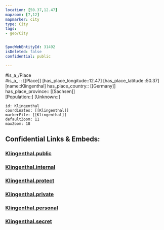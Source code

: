 ```yaml
---
location: [50.37,12.47] 
mapzoom: [7,12] 
mapmarker: city 
type: City
tags:
- geo/City


SpocWebEntityId: 31492
isDeleted: false
confidential: public

---
```

#is_a_/Place  
#is_a_ :: [[Place]] 
[has_place_longitude::12.47] 
[has_place_latitude::50.37] 
[name::Klingenthal] 
has_place_country:: [[Germany]]  
has_place_province:: [[Sachsen]]  
[Population::] 
[Unknown::] 


```leaflet
id: Klingenthal
coordinates: [[Klingenthal]] 
markerFile: [[Klingenthal]] 
defaultZoom: 11 
maxZoom: 18
```


## Confidential Links & Embeds: 

### [Klingenthal.public](/_public/\Earth\Continent\Europe\Europe~Central\Germany\Germany~East\Sachsen\counties~Sachsen\Vogtlandkreis\cities~VogtlandkreisKlingenthal.public.md) 

### [Klingenthal.internal](/_internal/\Earth\Continent\Europe\Europe~Central\Germany\Germany~East\Sachsen\counties~Sachsen\Vogtlandkreis\cities~VogtlandkreisKlingenthal.internal.md) 

### [Klingenthal.protect](/_protect/\Earth\Continent\Europe\Europe~Central\Germany\Germany~East\Sachsen\counties~Sachsen\Vogtlandkreis\cities~VogtlandkreisKlingenthal.protect.md) 

### [Klingenthal.private](/_private/\Earth\Continent\Europe\Europe~Central\Germany\Germany~East\Sachsen\counties~Sachsen\Vogtlandkreis\cities~VogtlandkreisKlingenthal.private.md) 

### [Klingenthal.personal](/_personal/\Earth\Continent\Europe\Europe~Central\Germany\Germany~East\Sachsen\counties~Sachsen\Vogtlandkreis\cities~VogtlandkreisKlingenthal.personal.md) 

### [Klingenthal.secret](/_secret/\Earth\Continent\Europe\Europe~Central\Germany\Germany~East\Sachsen\counties~Sachsen\Vogtlandkreis\cities~VogtlandkreisKlingenthal.secret.md)

